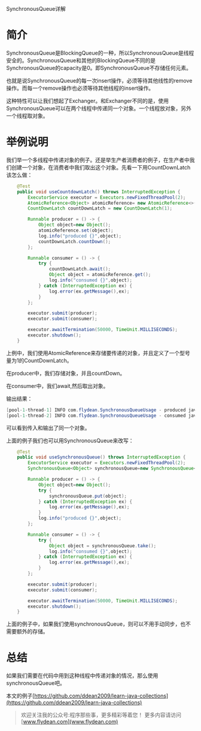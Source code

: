 SynchronousQueue详解

# 简介

SynchronousQueue是BlockingQueue的一种，所以SynchronousQueue是线程安全的。SynchronousQueue和其他的BlockingQueue不同的是SynchronousQueue的capacity是0。即SynchronousQueue不存储任何元素。

也就是说SynchronousQueue的每一次insert操作，必须等待其他线性的remove操作。而每一个remove操作也必须等待其他线程的insert操作。

这种特性可以让我们想起了Exchanger。和Exchanger不同的是，使用SynchronousQueue可以在两个线程中传递同一个对象。一个线程放对象，另外一个线程取对象。

# 举例说明

我们举一个多线程中传递对象的例子。还是举生产者消费者的例子，在生产者中我们创建一个对象，在消费者中我们取出这个对象。先看一下用CountDownLatch该怎么做：

~~~java
    @Test
    public void useCountdownLatch() throws InterruptedException {
        ExecutorService executor = Executors.newFixedThreadPool(2);
        AtomicReference<Object> atomicReference= new AtomicReference<>();
        CountDownLatch countDownLatch = new CountDownLatch(1);

        Runnable producer = () -> {
            Object object=new Object();
            atomicReference.set(object);
            log.info("produced {}",object);
            countDownLatch.countDown();
        };

        Runnable consumer = () -> {
            try {
                countDownLatch.await();
                Object object = atomicReference.get();
                log.info("consumed {}",object);
            } catch (InterruptedException ex) {
                log.error(ex.getMessage(),ex);
            }
        };

        executor.submit(producer);
        executor.submit(consumer);

        executor.awaitTermination(50000, TimeUnit.MILLISECONDS);
        executor.shutdown();
    }
~~~

上例中，我们使用AtomicReference来存储要传递的对象，并且定义了一个型号量为1的CountDownLatch。 

在producer中，我们存储对象，并且countDown。

在consumer中，我们await,然后取出对象。

输出结果：

~~~java
[pool-1-thread-1] INFO com.flydean.SynchronousQueueUsage - produced java.lang.Object@683d1b4b
[pool-1-thread-2] INFO com.flydean.SynchronousQueueUsage - consumed java.lang.Object@683d1b4b
~~~

可以看到传入和输出了同一个对象。

上面的例子我们也可以用SynchronousQueue来改写：

~~~java
    @Test
    public void useSynchronousQueue() throws InterruptedException {
        ExecutorService executor = Executors.newFixedThreadPool(2);
        SynchronousQueue<Object> synchronousQueue=new SynchronousQueue<>();

        Runnable producer = () -> {
            Object object=new Object();
            try {
                synchronousQueue.put(object);
            } catch (InterruptedException ex) {
                log.error(ex.getMessage(),ex);
            }
            log.info("produced {}",object);
        };

        Runnable consumer = () -> {
            try {
                Object object = synchronousQueue.take();
                log.info("consumed {}",object);
            } catch (InterruptedException ex) {
                log.error(ex.getMessage(),ex);
            }
        };

        executor.submit(producer);
        executor.submit(consumer);

        executor.awaitTermination(50000, TimeUnit.MILLISECONDS);
        executor.shutdown();
    }
~~~

上面的例子中，如果我们使用synchronousQueue，则可以不用手动同步，也不需要额外的存储。

# 总结

如果我们需要在代码中用到这种线程中传递对象的情况，那么使用synchronousQueue吧。

本文的例子[https://github.com/ddean2009/learn-java-collections](https://github.com/ddean2009/learn-java-collections)

> 欢迎关注我的公众号:程序那些事，更多精彩等着您！
> 更多内容请访问 [www.flydean.com](www.flydean.com)
